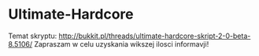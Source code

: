 Ultimate-Hardcore
=================

Temat skryptu: http://bukkit.pl/threads/ultimate-hardcore-skript-2-0-beta-8.5106/
Zapraszam w celu uzyskania wikszej ilosci informavji!
